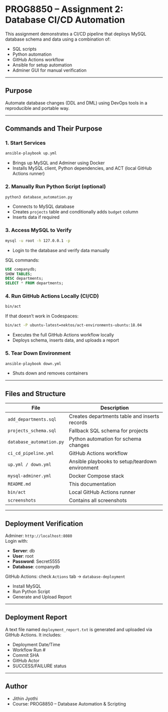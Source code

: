 # PROG8850 – Assignment 2: Database CI/CD Automation

This assignment demonstrates a CI/CD pipeline that deploys MySQL database schema and data using a combination of:
- SQL scripts
- Python automation
- GitHub Actions workflow
- Ansible for setup automation
- Adminer GUI for manual verification

---

## Purpose

Automate database changes (DDL and DML) using DevOps tools in a reproducible and portable way.

---

## Commands and Their Purpose

### 1. Start Services

```bash
ansible-playbook up.yml
```
- Brings up MySQL and Adminer using Docker
- Installs MySQL client, Python dependencies, and ACT (local GitHub Actions runner)

### 2. Manually Run Python Script (optional)

```bash
python3 database_automation.py
```
- Connects to MySQL database
- Creates `projects` table and conditionally adds `budget` column
- Inserts data if required

### 3. Access MySQL to Verify

```bash
mysql -u root -h 127.0.0.1 -p
```
- Login to the database and verify data manually

SQL commands:

```sql
USE companydb;
SHOW TABLES;
DESC departments;
SELECT * FROM departments;
```

### 4. Run GitHub Actions Locally (CI/CD)

```bash
bin/act
```

If that doesn’t work in Codespaces:

```bash
bin/act -P ubuntu-latest=nektos/act-environments-ubuntu:18.04
```

- Executes the full GitHub Actions workflow locally
- Deploys schema, inserts data, and uploads a report

### 5. Tear Down Environment

```bash
ansible-playbook down.yml
```
- Shuts down and removes containers

---

## Files and Structure

| File | Description |
|------|-------------|
| `add_departments.sql` | Creates departments table and inserts records |
| `projects_schema.sql` | Fallback SQL schema for projects |
| `database_automation.py` | Python automation for schema changes |
| `ci_cd_pipeline.yml` | GitHub Actions workflow |
| `up.yml / down.yml` | Ansible playbooks to setup/teardown environment |
| `mysql-adminer.yml` | Docker Compose stack |
| `README.md` | This documentation |
| `bin/act` | Local GitHub Actions runner |
| `screenshots` | Contains all screenshots |

---

## Deployment Verification

Adminer: `http://localhost:8080`  
Login with:
- **Server**: db
- **User**: root
- **Password**: Secret5555
- **Database**: companydb

GitHub Actions: check `Actions` tab → `database-deployment`  
- Install MySQL
- Run Python Script
- Generate and Upload Report

---

## Deployment Report

A text file named `deployment_report.txt` is generated and uploaded via GitHub Actions. It includes:
- Deployment Date/Time
- Workflow Run #
- Commit SHA
- GitHub Actor
- SUCCESS/FAILURE status

---

## Author

- Jithin Jyothi  
- Course: PROG8850 – Database Automation & Scripting
